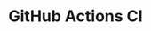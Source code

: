 # GitHub Actions CI




















































































































































































































































































































































































































































































































































































































































































































































































































































































































































































